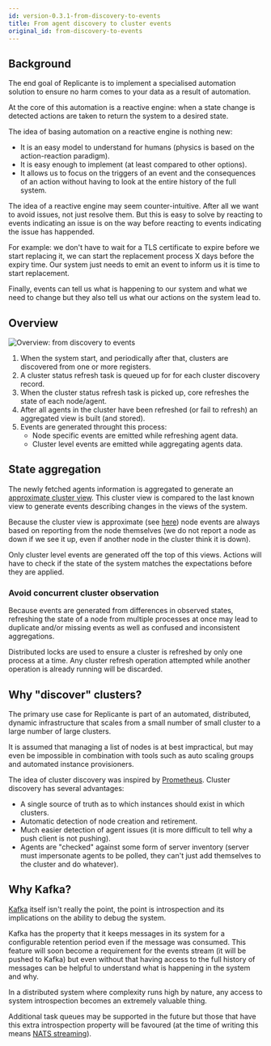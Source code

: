 ```yaml
---
id: version-0.3.1-from-discovery-to-events
title: From agent discovery to cluster events
original_id: from-discovery-to-events
---
```


## Background
The end goal of Replicante is to implement a specialised automation solution
to ensure no harm comes to your data as a result of automation.

At the core of this automation is a reactive engine: when a state change is detected actions
are taken to return the system to a desired state.

The idea of basing automation on a reactive engine is nothing new:

  * It is an easy model to understand for humans (physics is based on the action-reaction paradigm).
  * It is easy enough to implement (at least compared to other options).
  * It allows us to focus on the triggers of an event and the consequences of an action without
    having to look at the entire history of the full system.

The idea of a reactive engine may seem counter-intuitive.
After all we want to avoid issues, not just resolve them.
But this is easy to solve by reacting to events indicating an issue is on the way before reacting
to events indicating the issue has happended.

For example: we don't have to wait for a TLS certificate to expire before we start replacing it,
we can start the replacement process X days before the expiry time.
Our system just needs to emit an event to inform us it is time to start replacement.

Finally, events can tell us what is happening to our system and what we need to change
but they also tell us what our actions on the system lead to.


## Overview
![Overview: from discovery to events](assets/agent-events.png)

  1. When the system start, and periodically after that, clusters are discovered from one or more registers.
  2. A cluster status refresh task is queued up for for each cluster discovery record.
  3. When the cluster status refresh task is picked up, core refreshes the state of each node/agent.
  4. After all agents in the cluster have been refreshed (or fail to refresh) an aggregated view is built (and stored).
  5. Events are generated throught this process:
     * Node specific events are emitted while refreshing agent data.
     * Cluster level events are emitted while aggregating agents data.


## State aggregation
The newly fetched agents information is aggregated to generate an
[approximate cluster view](archnotes-cluster-view.md).
This cluster view is compared to the last known view to generate events describing changes
in the views of the system.

Because the cluster view is approximate (see [here](archnotes-cluster-view.md)) node events
are always based on reporting from the node themselves (we do not report a node as down if we
see it up, even if another node in the cluster think it is down).

Only cluster level events are generated off the top of this views.
Actions will have to check if the state of the system matches the expectations before they are applied.

### Avoid concurrent cluster observation
Because events are generated from differences in observed states, refreshing the state of
a node from multiple processes at once may lead to duplicate and/or missing events as well
as confused and inconsistent aggregations.

Distributed locks are used to ensure a cluster is refreshed by only one process at a time.
Any cluster refresh operation attempted while another operation is already running will be discarded.


## Why "discover" clusters?
The primary use case for Replicante is part of an automated, distributed, dynamic infrastructure that
scales from a small number of small cluster to a large number of large clusters.

It is assumed that managing a list of nodes is at best impractical, but may even be impossible
in combination with tools such as auto scaling groups and automated instance provisioners.

The idea of cluster discovery was inspired by [Prometheus](https://prometheus.io/).
Cluster discovery has several advantages:

  * A single source of truth as to which instances should exist in which clusters.
  * Automatic detection of node creation and retirement.
  * Much easier detection of agent issues (it is more difficult to tell why a push client is not pushing).
  * Agents are "checked" against some form of server inventory (server must impersonate agents to
    be polled, they can't just add themselves to the cluster and do whatever).


## Why Kafka?
[Kafka](https://kafka.apache.org/) itself isn't really the point,
the point is introspection and its implications on the ability to debug the system.

Kafka has the property that it keeps messages in its system for a configurable retention period
even if the message was consumed.
This feature will soon become a requirement for the events stream (it will be pushed to Kafka)
but even without that having access to the full history of messages can be helpful to understand
what is happening in the system and why.

In a distributed system where complexity runs high by nature,
any access to system introspection becomes an extremely valuable thing.

Additional task queues may be supported in the future but those that have this extra introspection
property will be favoured (at the time of writing this means
[NATS streaming](https://nats-io.github.io/docs/nats_streaming/intro.html)).
